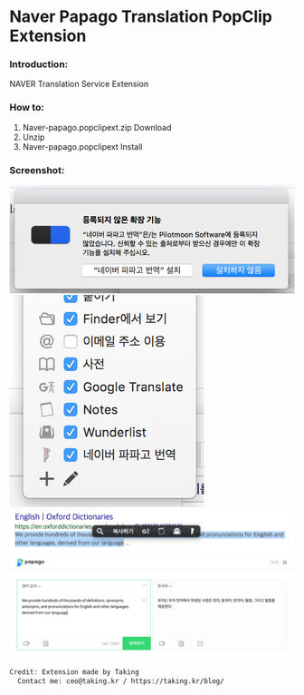 # Naver Papago Translation PopClip Extension

### Introduction:
NAVER Translation Service Extension

### How to:
 1. Naver-papago.popclipext.zip Download
 2. Unzip
 3. Naver-papago.popclipext Install

### Screenshot:
![](https://github.com/taking/popclip-Naver-papago/blob/master/image/screenshot_01.png)
![](https://github.com/taking/popclip-Naver-papago/blob/master/image/screenshot_02.png)
![](https://github.com/taking/popclip-Naver-papago/blob/master/image/screenshot_03.png)
![](https://github.com/taking/popclip-Naver-papago/blob/master/image/screenshot_04.png)


```
Credit: Extension made by Taking
  Contact me: ceo@taking.kr / https://taking.kr/blog/
```

